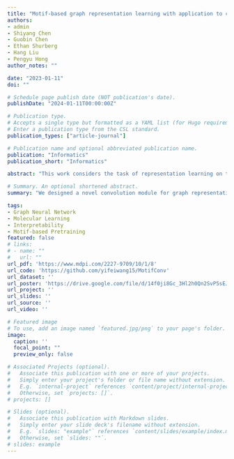 ```yaml
---
title: "Motif-based graph representation learning with application to chemical molecules"
authors:
- admin
- Shiyang Chen
- Guobin Chen
- Ethan Shurberg
- Hang Liu
- Pengyu Hong
author_notes: ""

date: "2023-01-11"
doi: ""

# Schedule page publish date (NOT publication's date).
publishDate: "2024-01-11T00:00:00Z"

# Publication type.
# Accepts a single type but formatted as a YAML list (for Hugo requirements).
# Enter a publication type from the CSL standard.
publication_types: ["article-journal"]

# Publication name and optional abbreviated publication name.
publication: "Informatics"
publication_short: "Informatics"

abstract: "This work considers the task of representation learning on the attributed relational graph (ARG). Both the nodes and edges in an ARG are associated with attributes/features allowing ARGs to encode rich structural information widely observed in real applications. Existing graph neural networks offer limited ability to capture complex interactions within local structural contexts, which hinders them from taking advantage of the expression power of ARGs. We propose motif convolution module (MCM), a new motif-based graph representation learning technique to better utilize local structural information. The ability to handle continuous edge and node features is one of MCM’s advantages over existing motif-based models. MCM builds a motif vocabulary in an unsupervised way and deploys a novel motif convolution operation to extract the local structural context of individual nodes, which is then used to learn higher level node representations via multilayer perceptron and/or message passing in graph neural networks. When compared with other graph learning approaches to classifying synthetic graphs, our approach is substantially better at capturing structural context. We also demonstrate the performance and explainability advantages of our approach by applying it to several molecular benchmarks."

# Summary. An optional shortened abstract.
summary: "We designed a novel convolution module for graph representational learning on molecules with an efficient pretraining strategy, enabling the capture of local structural and semantic information from graph motifs."

tags:
- Graph Neural Network
- Molecular Learning
- Interpretability
- Motif-based Pretraining
featured: false
# links:
# - name: ""
#   url: ""
url_pdf: 'https://www.mdpi.com/2227-9709/10/1/8'
url_code: 'https://github.com/yifeiwang15/MotifConv'
url_dataset: ''
url_poster: 'https://drive.google.com/file/d/14f0ji8Gc_3Hl2h0Qn2SvP5sEJNanAyWT/view?usp=sharing'
url_project: ''
url_slides: ''
url_source: ''
url_video: ''

# Featured image
# To use, add an image named `featured.jpg/png` to your page's folder. 
image:
  caption: ''
  focal_point: ""
  preview_only: false

# Associated Projects (optional).
#   Associate this publication with one or more of your projects.
#   Simply enter your project's folder or file name without extension.
#   E.g. `internal-project` references `content/project/internal-project/index.md`.
#   Otherwise, set `projects: []`.
# projects: []

# Slides (optional).
#   Associate this publication with Markdown slides.
#   Simply enter your slide deck's filename without extension.
#   E.g. `slides: "example"` references `content/slides/example/index.md`.
#   Otherwise, set `slides: ""`.
# slides: example
---
```


<!-- {{% callout note %}}
Click the *Cite* button above to demo the feature to enable visitors to import publication metadata into their reference management software.
{{% /callout %}}

{{% callout note %}}
Create your slides in Markdown - click the *Slides* button to check out the example.
{{% /callout %}}

Add the publication's **full text** or **supplementary notes** here. You can use rich formatting such as including [code, math, and images](https://docs.hugoblox.com/content/writing-markdown-latex/). -->
